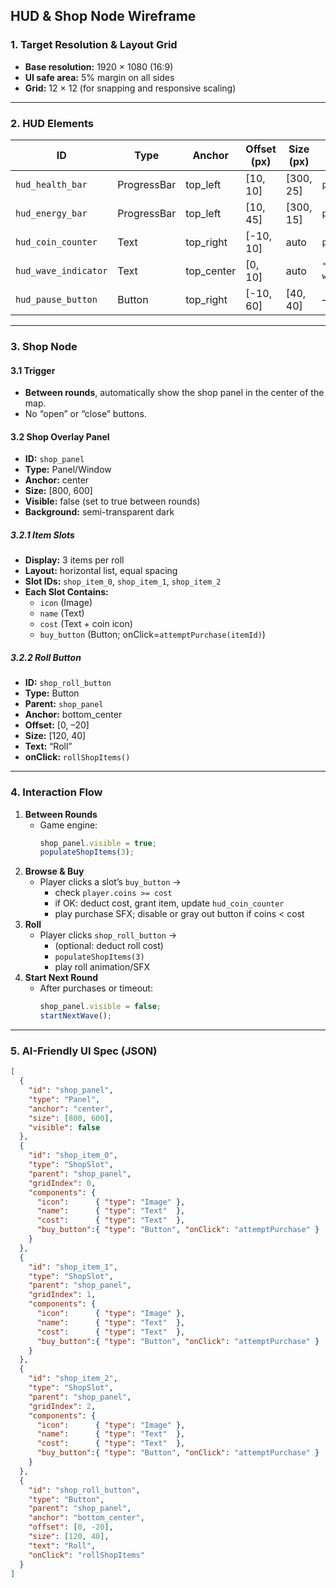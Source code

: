 ## HUD & Shop Node Wireframe

### 1. Target Resolution & Layout Grid
- **Base resolution:** 1920 × 1080 (16:9)  
- **UI safe area:** 5% margin on all sides  
- **Grid:** 12 × 12 (for snapping and responsive scaling)  

---

### 2. HUD Elements

| ID                   | Type        | Anchor     | Offset (px) | Size (px) | Data Source        | Notes                          |
|----------------------|-------------|------------|-------------|-----------|--------------------|--------------------------------|
| `hud_health_bar`     | ProgressBar | top_left   | [10, 10]    | [300, 25] | `player.health`    | max=100                        |
| `hud_energy_bar`     | ProgressBar | top_left   | [10, 45]    | [300, 15] | `player.energy`    | max=100                        |
| `hud_coin_counter`   | Text        | top_right  | [-10, 10]   | auto      | `player.coins`     | fontSize=24, icon="coin.png"   |
| `hud_wave_indicator` | Text        | top_center | [0, 10]     | auto      | `"Wave " + waveNo` |                                |
| `hud_pause_button`   | Button      | top_right  | [-10, 60]   | [40, 40]  | —                  | icon="pause.png", onClick=PauseGame |

---

### 3. Shop Node

#### 3.1 Trigger
- **Between rounds**, automatically show the shop panel in the center of the map.  
- No “open” or “close” buttons.

#### 3.2 Shop Overlay Panel
- **ID:** `shop_panel`  
- **Type:** Panel/Window  
- **Anchor:** center  
- **Size:** [800, 600]  
- **Visible:** false (set to true between rounds)  
- **Background:** semi-transparent dark  

##### 3.2.1 Item Slots
- **Display:** 3 items per roll  
- **Layout:** horizontal list, equal spacing  
- **Slot IDs:** `shop_item_0`, `shop_item_1`, `shop_item_2`  
- **Each Slot Contains:**  
  - `icon` (Image)  
  - `name` (Text)  
  - `cost` (Text + coin icon)  
  - `buy_button` (Button; onClick=`attemptPurchase(itemId)`)

##### 3.2.2 Roll Button
- **ID:** `shop_roll_button`  
- **Type:** Button  
- **Parent:** `shop_panel`  
- **Anchor:** bottom_center  
- **Offset:** [0, –20]  
- **Size:** [120, 40]  
- **Text:** “Roll”  
- **onClick:** `rollShopItems()`

---

### 4. Interaction Flow
1. **Between Rounds**  
   - Game engine:  
     ```js
     shop_panel.visible = true;
     populateShopItems(3);
     ```
2. **Browse & Buy**  
   - Player clicks a slot’s `buy_button` →  
     - check `player.coins >= cost`  
     - if OK: deduct cost, grant item, update `hud_coin_counter`  
     - play purchase SFX; disable or gray out button if coins < cost  
3. **Roll**  
   - Player clicks `shop_roll_button` →  
     - (optional: deduct roll cost)  
     - `populateShopItems(3)`  
     - play roll animation/SFX  
4. **Start Next Round**  
   - After purchases or timeout:  
     ```js
     shop_panel.visible = false;
     startNextWave();
     ```

---

### 5. AI-Friendly UI Spec (JSON)
```json
[
  {
    "id": "shop_panel",
    "type": "Panel",
    "anchor": "center",
    "size": [800, 600],
    "visible": false
  },
  {
    "id": "shop_item_0",
    "type": "ShopSlot",
    "parent": "shop_panel",
    "gridIndex": 0,
    "components": {
      "icon":      { "type": "Image" },
      "name":      { "type": "Text"  },
      "cost":      { "type": "Text"  },
      "buy_button":{ "type": "Button", "onClick": "attemptPurchase" }
    }
  },
  {
    "id": "shop_item_1",
    "type": "ShopSlot",
    "parent": "shop_panel",
    "gridIndex": 1,
    "components": {
      "icon":      { "type": "Image" },
      "name":      { "type": "Text"  },
      "cost":      { "type": "Text"  },
      "buy_button":{ "type": "Button", "onClick": "attemptPurchase" }
    }
  },
  {
    "id": "shop_item_2",
    "type": "ShopSlot",
    "parent": "shop_panel",
    "gridIndex": 2,
    "components": {
      "icon":      { "type": "Image" },
      "name":      { "type": "Text"  },
      "cost":      { "type": "Text"  },
      "buy_button":{ "type": "Button", "onClick": "attemptPurchase" }
    }
  },
  {
    "id": "shop_roll_button",
    "type": "Button",
    "parent": "shop_panel",
    "anchor": "bottom_center",
    "offset": [0, -20],
    "size": [120, 40],
    "text": "Roll",
    "onClick": "rollShopItems"
  }
]
```